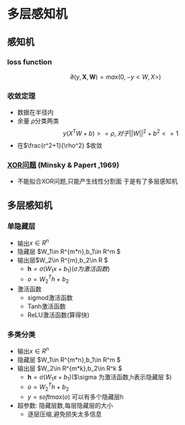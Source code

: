 <head>
    <script src="https://cdn.mathjax.org/mathjax/latest/MathJax.js?config=TeX-AMS-MML_HTMLorMML" type="text/javascript"></script>
    <script type="text/x-mathjax-config">
        MathJax.Hub.Config({
            tex2jax: {
            skipTags: ['script', 'noscript', 'style', 'textarea', 'pre'],
            inlineMath: [['$','$'],["\\(","\\)"]],
            displayMath: [
                ['$$', '$$'],
                ['\\[', '\\]']
                ],
            }
        });
    </script>
</head>

# 多层感知机
## 感知机
### loss function
$$\partial (y,\mathbf{X},\mathbf{W})= max(0,-y<W,X>) $$
### 收敛定理
+ 数据在半径内
+ 余量 $\rho$分类两类
$$y(X^TW+b)>=\rho,对于||W||^2+b^2<=1 $$
+ 在$\frac{r^2+1}{\rho^2} $收敛
### [XOR问题](https://www.jianshu.com/p/853ebc9e69f6 "感知机不能解决异或(XOR)问题") (Minsky & Papert ,1969)  
+ 不能拟合XOR问题,只能产生线性分割面
于是有了多层感知机
## 多层感知机
### 单隐藏层
+ 输出$x\in R^n$
+ 隐藏层 $W_1\in R^{m*n},b_1\in R^m $
+ 输出层$W_2\in R^{m},b_2\in R $
    + $\mathbf{h}=\sigma(W_1x+b_1)$($\sigma 为激活函数$)
    + $o=W_2^Th+b_2$
+ 激活函数
    + sigmod激活函数
    + Tanh激活函数
    + ReLU激活函数(算得快)
### 多类分类 
+ 输出$x\in R^n$
+ 隐藏层 $W_1\in R^{m*n},b_1\in R^m $
+ 输出层 $W_2\in R^{m*k},b_2\in R^k $
    + $\mathbf{h}=\sigma(W_1x+b_1)$($\sigma 为激活函数,h表示隐藏层 $)
    + $o=W_2^Th+b_2$
    + $y=softmax(o)$
可以有多个隐藏层h
+ 超参数: 隐藏层数,每层隐藏层的大小
    + 逐层压缩,避免损失太多信息

